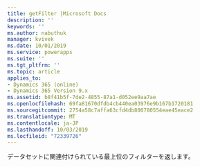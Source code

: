 ```yaml
---
title: getFilter |Microsoft Docs
description: ''
keywords: ''
ms.author: nabuthuk
manager: kvivek
ms.date: 10/01/2019
ms.service: powerapps
ms.suite: ''
ms.tgt_pltfrm: ''
ms.topic: article
applies_to:
- Dynamics 365 (online)
- Dynamics 365 Version 9.x
ms.assetid: b8f41b5f-7de2-4855-87a1-d052ee9aa7ae
ms.openlocfilehash: 69fa81670dfdb4cb440ea03976e9b167b1720181
ms.sourcegitcommit: 2754a58c7affa63cfd4db800780554eae45eace2
ms.translationtype: MT
ms.contentlocale: ja-JP
ms.lasthandoff: 10/03/2019
ms.locfileid: "72339726"
---
```

データセットに関連付けられている最上位のフィルターを返します。
